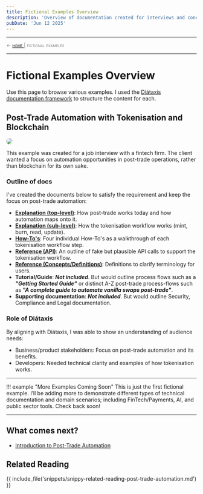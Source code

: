 ```yaml
---
title: Fictional Examples Overview
description: 'Overview of documentation created for interviews and conceptual projects.'
pubDate: 'Jun 12 2025'
---
```

 
<hr/>
<span style="font-variant: small-caps; font-size: 0.8rem; color: grey; "> 
     ← <a href="/mkdocs">home </a>  |   fictional examples
</span>
<hr/>

# Fictional Examples Overview

Use this page to browse various examples. I used the <a href="https://diataxis.fr/" target="_blank" rel="noopener">Diátaxis documentation framework</a> to structure the content for each.
   
## Post-Trade Automation with Tokenisation and Blockchain

<img src="/mkdocs/assets/images/examples/post-trade-automation/pt-auto/post-trade-automation-example.png" style="border-radius: 12px" />


This example was created for a job interview with a fintech firm. The client wanted a focus on automation opportunities in post-trade operations, rather than blockchain for its own sake.

### Outline of docs

I've created the documents below to satisfy the requirement and keep the focus on post-trade automation:

- [**Explanation (top-level)**](/mkdocs/examples/post-trade-automation/pt-auto/introduction/): How post-trade works today and how automation maps onto it.
- [**Explanation (sub-level)**](/mkdocs/examples/post-trade-automation/token-lifecycle/introduction/): How the tokenisation workflow works (mint, burn, read, update).
- [**How-To's**](/mkdocs/examples/post-trade-automation/how-tos/how-to-mint-a-token/): Four individual How-To's as a walkthrough of each tokenisation workflow step.
- [**Reference (API)**](/mkdocs/examples/post-trade-automation/references/api/api-overview/): An outline of fake but plausible API calls to support the tokenisation workflow.
- [**Reference (Concepts/Definitions)**](/mkdocs/examples/post-trade-automation/references/glossary-of-terms/glossary-of-terms/): Definitions to clarify terminology for users.
- **Tutorial/Guide**: ***Not included***. But would outline process flows such as a ***"Getting Started Guide"*** or distinct A-Z post-trade process-flows such as ***"A complete guide to automate vanilla swaps post-trade"***.
- **Supporting documentation**: ***Not included***. But would outline Security, Compliance and Legal documentation.

### Role of Diátaxis

By aligning with Diátaxis, I was able to show an understanding of audience needs:

- Business/product stakeholders: Focus on post-trade automation and its benefits.
- Developers: Needed technical clarity and examples of how tokenisation works.

---
!!! example "More Examples Coming Soon"
    This is just the first fictional example. I’ll be adding more to demonstrate different types of technical documentation and domain scenarios; including FinTech/Payments, AI, and public sector tools. Check back soon!

---

## What comes next?

- [Introduction to Post-Trade Automation](/mkdocs/examples/post-trade-automation/pt-auto/introduction/)

## Related Reading

{{ include_file('snippets/snippy-related-reading-post-trade-automation.md') }}


